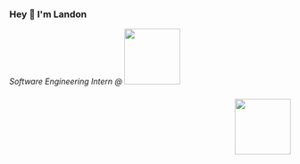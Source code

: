 ### Hey 👋 I'm Landon 

<p><em>Software Engineering Intern @ <img src="https://upload.wikimedia.org/wikipedia/commons/thumb/a/ac/Nerdwallet_Horizontal_Logo.svg/800px-Nerdwallet_Horizontal_Logo.svg.png" width=100></em></p>


### <img align='right' src="https://media-exp3.licdn.com/dms/image/C4E03AQHUnOT4rUt59w/profile-displayphoto-shrink_400_400/0/1623883038970?e=1629331200&v=beta&t=ZS0PhYmeSbyq4LIg6SQ9GmuwbAavRXER4kCt-sYeCjA" width=100>

<!--
**CoolandNiceGuy/CoolandNiceGuy** is a ✨ _special_ ✨ repository because its `README.md` (this file) appears on your GitHub profile.

Here are some ideas to get you started:

- 🔭 I’m currently working on ...
- 🌱 I’m currently learning ...
- 👯 I’m looking to collaborate on ...
- 🤔 I’m looking for help with ...
- 💬 Ask me about ...
- 📫 How to reach me: ...
- 😄 Pronouns: ...
- ⚡ Fun fact: ...
-->
